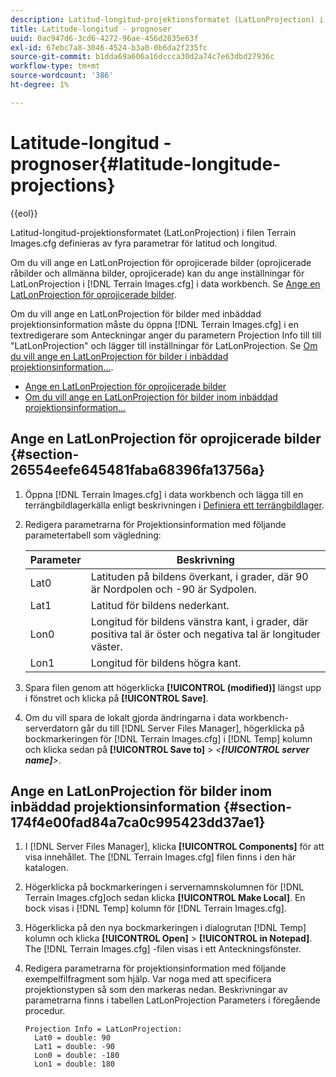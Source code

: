 ```yaml
---
description: Latitud-longitud-projektionsformatet (LatLonProjection) i filen Terrain Images.cfg definieras av fyra parametrar för latitud och longitud.
title: Latitude-longitud - prognoser
uuid: 0ac947d6-3cd6-4272-96ae-456d2835e63f
exl-id: 67ebc7a8-3046-4524-b3a0-0b6da2f235fc
source-git-commit: b1dda69a606a16dccca30d2a74c7e63dbd27936c
workflow-type: tm+mt
source-wordcount: '386'
ht-degree: 1%

---
```


# Latitude-longitud - prognoser{#latitude-longitude-projections}

{{eol}}

Latitud-longitud-projektionsformatet (LatLonProjection) i filen Terrain Images.cfg definieras av fyra parametrar för latitud och longitud.

Om du vill ange en LatLonProjection för oprojicerade bilder (oprojicerade råbilder och allmänna bilder, oprojicerade) kan du ange inställningar för LatLonProjection i [!DNL Terrain Images.cfg] i data workbench. Se [Ange en LatLonProjection för oprojicerade bilder](../../../../../home/c-geo-oview/c-wk-img-lyrs/c-trn-img-lyrs/c-proj-info-trn-imgs/c-lat-long-proj.md#section-26554eefe645481faba68396fa13756a).

Om du vill ange en LatLonProjection för bilder med inbäddad projektionsinformation måste du öppna [!DNL Terrain Images.cfg] i en textredigerare som Anteckningar anger du parametern Projection Info till till &quot;LatLonProjection&quot; och lägger till inställningar för LatLonProjection. Se [Om du vill ange en LatLonProjection för bilder i inbäddad projektionsinformation...](../../../../../home/c-geo-oview/c-wk-img-lyrs/c-trn-img-lyrs/c-proj-info-trn-imgs/c-lat-long-proj.md#section-174f4e00fad84a7ca0c995423dd37ae1).

* [Ange en LatLonProjection för oprojicerade bilder](../../../../../home/c-geo-oview/c-wk-img-lyrs/c-trn-img-lyrs/c-proj-info-trn-imgs/c-lat-long-proj.md#section-26554eefe645481faba68396fa13756a)
* [Om du vill ange en LatLonProjection för bilder inom inbäddad projektionsinformation...](../../../../../home/c-geo-oview/c-wk-img-lyrs/c-trn-img-lyrs/c-proj-info-trn-imgs/c-lat-long-proj.md#section-174f4e00fad84a7ca0c995423dd37ae1)

## Ange en LatLonProjection för oprojicerade bilder {#section-26554eefe645481faba68396fa13756a}

1. Öppna [!DNL Terrain Images.cfg] i data workbench och lägga till en terrängbildlagerkälla enligt beskrivningen i [Definiera ett terrängbildlager](../../../../../home/c-geo-oview/c-wk-img-lyrs/c-trn-img-lyrs/c-trn-img-lyrs.md#concept-8a0a16013e824ac29f35a0349b5d8ccf).

1. Redigera parametrarna för Projektionsinformation med följande parametertabell som vägledning:

   | Parameter | Beskrivning |
   |---|---|
   | Lat0 | Latituden på bildens överkant, i grader, där 90 är Nordpolen och -90 är Sydpolen. |
   | Lat1 | Latitud för bildens nederkant. |
   | Lon0 | Longitud för bildens vänstra kant, i grader, där positiva tal är öster och negativa tal är longituder väster. |
   | Lon1 | Longitud för bildens högra kant. |

1. Spara filen genom att högerklicka **[!UICONTROL (modified)]** längst upp i fönstret och klicka på **[!UICONTROL Save]**.

1. Om du vill spara de lokalt gjorda ändringarna i data workbench-serverdatorn går du till [!DNL Server Files Manager], högerklicka på bockmarkeringen för [!DNL Terrain Images.cfg] i [!DNL Temp] kolumn och klicka sedan på **[!UICONTROL Save to]** > *&lt;**[!UICONTROL server name]**>*.

## Ange en LatLonProjection för bilder inom inbäddad projektionsinformation {#section-174f4e00fad84a7ca0c995423dd37ae1}

1. I [!DNL Server Files Manager], klicka **[!UICONTROL Components]** för att visa innehållet. The [!DNL Terrain Images.cfg] filen finns i den här katalogen.

1. Högerklicka på bockmarkeringen i servernamnskolumnen för [!DNL Terrain Images.cfg]och sedan klicka **[!UICONTROL Make Local]**. En bock visas i [!DNL Temp] kolumn för [!DNL Terrain Images.cfg].

1. Högerklicka på den nya bockmarkeringen i dialogrutan [!DNL Temp] kolumn och klicka **[!UICONTROL Open]** > **[!UICONTROL in Notepad]**. The [!DNL Terrain Images.cfg] -filen visas i ett Anteckningsfönster.

1. Redigera parametrarna för projektionsinformation med följande exempelfilfragment som hjälp. Var noga med att specificera projektionstypen så som den markeras nedan. Beskrivningar av parametrarna finns i tabellen LatLonProjection Parameters i föregående procedur.

   ```
   Projection Info = LatLonProjection: 
     Lat0 = double: 90
     Lat1 = double: -90
     Lon0 = double: -180
     Lon1 = double: 180
   ```
